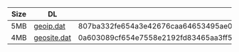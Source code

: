 |    Size   |     DL  | sha512sum |
|  ---  |  ---  |  ---  |
| 5MB | [geoip.dat](https://cdn.jsdelivr.net/gh/googleians/Rules@main/geoip.dat) | 807ba332fe654a3e42676caa64653495ae07befd3425eb1839cf0924b7ff7889050277a2f43d3a12ece4b593aad9e4fb3b393ca427eb680f1d4a88cb59332b70 |
| 4MB | [geosite.dat](https://cdn.jsdelivr.net/gh/googleians/Rules@main/geosite.dat) | 0a603089cf654e7558e2192fd83465aa3ff55f68bfb166200ebbce91a445a3fb5328d67855eeb1fcf6a4aff9342aa5642b8c8e51b4fb0aeb31910b5b7614a6f1 |
